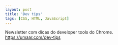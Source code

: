 ```yaml
---
layout: post
title: 'Dev tips'
tags: [CSS, HTML, JavaScript]
---
```


Newsletter com dicas do developer tools do Chrome.<br>
<https://umaar.com/dev-tips>
